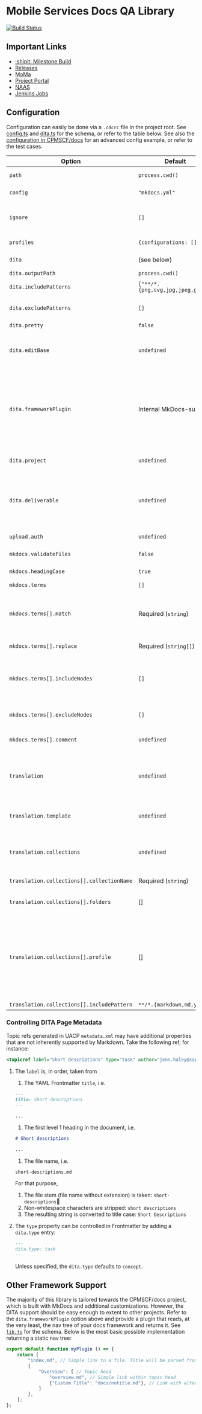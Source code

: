 # Mobile Services Docs QA Library

[![Build
Status](https://prod-build10300.wdf.sap.corp/job/default_1/job/d053411-cpmscf-docs-lib-main-CI-linuxx86_64/badge/icon)](https://prod-build10300.wdf.sap.corp:443/job/default_1/job/d053411-cpmscf-docs-lib-main-CI-linuxx86_64/)

## Important Links

* [:shipit: Milestone Build](https://prod-build10300.wdf.sap.corp/job/default_1/job/d053411-cpmscf-docs-lib-OD-common/lastCompletedBuild/rebuild/parameterized)
* [Releases](http://nexus3.wdf.sap.corp:8081/nexus/#browse/search=keyword%3Dmdlib)
* [MoMa](https://moma.mo.sap.corp/#/apps/10440)
* [Project Portal](https://projectportal.tools.sap/#/projectview/d053411-cpmscf-docs-lib)
* [NAAS](https://github.wdf.sap.corp/NAAS-Mobile/cpmscf-docs-lib)
* [Jenkins Jobs](https://xmake-nova.wdf.sap.corp/job_finder/?input=d053411-cpmscf-docs-lib)

## Configuration

Configuration can easily be done via a `.cdcrc` file in the project root. See [config.ts](./src/config.ts) and [dita.ts](./src/dita/dita.ts) for the schema, or refer to the table below. See also the [configuration in CPMSCF/docs](https://github.wdf.sap.corp/CPMSCF/docs/blob/master/.cdcrc) for an advanced config example, or refer to the test cases.

|Option|Default|Description|
|------|-------|-----------|
|`path`|`process.cwd()`|Path to the documentation root, relative to the current working directory.|
|`config`|`"mkdocs.yml"`|Path to the MkDocs config file, relative to `path`. Can point to folders outside `path` e.g. by specifying `../sibling-folder`.|
|`ignore`|`[]`|List of paths to ignore when running commands in [`@cpmscf/mdcli`](https://github.wdf.sap.corp/D053411/cpmscf-docs-cli). `**/*` will be appended to each of those paths so that it can be used as glob exclusion pattern. Does not have any effect in the library itself.|
|`profiles`|`{configurations: []}`|Profile configurations for advanced link checking. See [Profiling in CPMSCF/docs](https://github.wdf.sap.corp/CPMSCF/docs/blob/master/TUTORIAL.md#profiling) and [`rule-profile.ts`](./src/lint-plugin/rule-profile.ts)|
|`dita`|(see below)|DITA-related configuration for DITA upload ZIPs. See also additional notes in (#controlling-dita-page-metadata)|
|`dita.outputPath`|`process.cwd()`|Output path for generated ZIP file|
|`dita.includePatterns`|`["**/*.{png,svg,jpg,jpeg,gif}"]`|Glob patterns for files to be included in the output ZIP that are not listed in the table of contents|
|`dita.excludePatterns`|`[]`|Glob patterns for files to be excluded in the output ZIP. Will also be applied to filter the table of contents. This should be used for external and generated files, if any.|
|`dita.pretty`|`false`|Pretty-print `schema.xml`|
|`dita.editBase`|`undefined`|Base URL that is prepended to file HREFs to generate edit links for pages. For instance, to generate the edit link `https://git.org/org/repo/blob/main/docs/file.md`, where `docs/file.md` is the file HREF relative to the archive root, set this to `https://git.org/org/repo/blob/main`.|
|`dita.frameworkPlugin`|Internal MkDocs-support|Alternative strategy to discover and parse framework-related info, such as the table of contents and other metadata. Can refer to dependencies pulled from `npm` (e.g. `npm install my-framework-plugin`, where `my-framework-plugin` becomes the `frameworkPlugin` config value) or to local files (relative to the current working directory), e.g. `./myPlugin` for `myPlugin.js`. In either case, the plugin needs to be the default export of the module and implement the `FrameworkPlugin` interface defined in [`plugin.ts`](./src/dita/plugin.ts). See [Other Framework Support](#other-framework-support) for a sample implementation.|
|`dita.project`|`undefined`|Contains `name`, `coordinator` and `format` (should be `markdown`). Must be supplied when using the DITA converter. See [`example.xml`](./test/dita/example.xml) for examples provided by the UA team.|
|`dita.deliverable`|`undefined`|Contains `label`, `language`, `loio`, `rootfile`, `shortdesc`, `transtype`, `version`, `owner`, `outputmetas`. `buildname` will be (1) pulled from the system environment variable `BUILD_NUMBER`, which by default is available in XMake jobs; (2) from `dita.deliverable.buildname` if present; and (3) otherwise be set to `"0"`. See [`example.xml`](./test/dita/example.xml) for examples provided by the UA team.|
|`upload.auth`|`undefined`|Base-64 encoded `username:password` value to be sent to the UACP ZIP upload service for authentication.|
|`mkdocs.validateFiles`|`false`|Check if all Markdown files in the project directory are referenced in `mkdocs.yml`|
|`mkdocs.headingCase`|`true`|Check topic heads and alternative topic titles in `mkdocs.yml` are in title case|
|`mkdocs.terms`|`[]`|List of inappropriate term checks. See example in [tests](test/terms/index.test.ts#L16).|
|`mkdocs.terms[].match`|Required (`string`)|Match occurrences of this pattern in Markdown code. You may use regular expressions, but JSON escaping for special characters (e.g. backslash) applies. The pattern will be modified so that it applies regardless of spaces and does not match parts of words, i.e. `two words` becomes `\btwo\s+words\b`.|
|`mkdocs.terms[].replace`|Required (`string[]`)|List of replacements proposed to users. If multiple are given, auto fixes apply the first item in the list.|
|`mkdocs.terms[].includeNodes`|`[]`|Optional node types to which matching should be limited. Defaults to empty array, matching all text nodes. Currently supported: `heading`, `paragraph`, `blockquote`, `list`, `listItem`, `inlineCode`, `code`, `html`, `strong`, `emphasis`, `delete`, `link`, `linkReference`, `imageReference`, `definition`, `image`, `footnote`, `footnoteReference`, `footnoteDefinition`, `table`, `tableCell`|
|`mkdocs.terms[].excludeNodes`|`[]`|See `mkdocs.terms[].includeNodes`, but functions as a deny list. Only one of them can be active at any time; if `excludeNodes` is defined, `includeNodes` will be ignored.|
|`mkdocs.terms[].comment`|`undefined`|Optional explanatory comment both to document the replacement in code, and to give additional information to end users when the rule is triggered.|
|`translation`|`undefined`|Optional configuration to generate `translation_v2.json` for the SAP-internal translation service. Translation file mappings can either be statically specified or generated by means of profiling. See [the tutorial](https://jam4.sapjam.com/groups/RfzzEoLStZNjxuKhM6swuF/documents/mLymfCk5nHlHNQDGTnjdkY/slide_viewer) to learn about the `translation_v2.json` file format. Example output can be found [in the tests](test/translation/index.test.ts#L25).|
|`translation.template`|`undefined`|Optional default values to copy over to the generated file. If all content is static, this may contain your full `translation_v2.json` content. Otherwise, it is a good place to put `defaultConfiguration`. See example in [tests](test/translation/.cdcrc#L35).|
|`translation.collections`|`undefined`|Optional list of collections to render in the output file. Can be used interchangibly with `defaultConfiguration.collections` if all content is static. Note that this property overrides `translation.template.collections`, so you cannot set both.|
|`translation.collections[].collectionName`|Required (`string`)|Name of the collection, just as in the resulting `translation_v2.json` file.|
|`translation.collections[].folders`|[]|List of folder definitions as per `translation_v2.json` schema. Note limitations in `translation.collections[].profile`.|
|`translation.collections[].profile`|[]|Name of profile that should be used to narrow down what files should be translated. All files matching `translation.collections[].includePattern` will be added to `sourceFilters`, except those matching `profile.excludes`. Note that `folders` may have at most one item when this setting is used. Any `sourceFilters` specified in `translation.collections[].folders` will be appended. File paths in `sourceFilters` will be relative to `translation.collections[].folders[0].startingFolderPath`, if specified, and to the current working directory otherwise. See example in [tests](test/translation/index.test.ts#L15).|
|`translation.collections[].includePattern`|`**/*.{markdown,md,yml}`|Pattern matching files to include in the `sourceFilters` list.|

### Controlling DITA Page Metadata

Topic refs generated in UACP `metadata.xml` may have additional properties that are not inherently supported by Markdown. Take the following ref, for instance:

```xml
<topicref label="Short descriptions" type="task" author="jens.haley@sap.com" lastmodifiedby="jens.haley@sap.com" lastmodified="2020-11-12 11:17:35 +0100" href="20-doc-structure/short-descriptions.md"/>
```

1. The `label` is, in order, taken from
    1. The YAML Frontmatter `title`, i.e.

    ```markdown
    ---
    title: Short descriptions
    ---

    ...
    ```

    1. The first level 1 heading in the document, i.e.

    ```markdown
    # Short descriptions

    ...
    ```

    1. The file name, i.e.

    ```nohighlight
    short-descriptions.md
    ```

    For that purpose,

      1. The file stem (file name without extension) is taken: `short-descriptions`
      1. Non-whitespace characters are stripped: `short descriptions`
      1. The resulting string is converted to title case: `Short Descriptions`

1. The `type` property can be controlled in Frontmatter by adding a `dita.type` entry:

    ```markdown
    ---
    dita.type: task
    ---
    ```

    Unless specified, the `dita.type` defaults to `concept`.

## Other Framework Support

The majority of this library is tailored towards the CPMSCF/docs project, which is built with MkDocs and additional customizations. However, the DITA support should be easy enough to extent to other projects. Refer to the `dita.frameworkPlugin` option above and provide a plugin that reads, at the very least, the nav tree of your docs framework and returns it. See [`lib.ts`](./src/lib.ts#L9) for the schema. Below is the most basic possible implementation returning a static nav tree:

```ts
export default function myPlugin () => {
    return [
        "index.md", // Simple link to a file. Title will be parsed from markdown (h1 or frontmatter)
        {
            "Overview": [ // Topic head
                "overview.md", // Simple link within topic head
                {"Custom Title": "docs/notitle.md"}, // Link with alternative title "Custom Title"
            ]
        },
    ];
};
```
